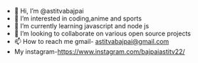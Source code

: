 - 👋 Hi, I’m @astitvabajpai
- 👀 I’m interested in coding,anime and sports
- 🌱 I’m currently learning javascript and node js
- 💞️ I’m looking to collaborate on various open source projects
- 📫 How to reach me gmail- astitvabajpai@gmail.com
- My instagram-https://www.instagram.com/bajpaiastitv22/

<!---
astitvabajpai/astitvabajpai is a ✨ special ✨ repository because its `README.md` (this file) appears on your GitHub profile.
You can click the Preview link to take a look at your changes.
--->
